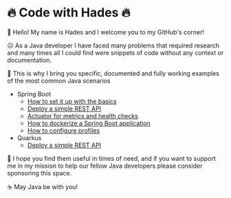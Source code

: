 # :fire: Code with Hades :fire:

:wave: Hello! My name is Hades and I welcome you to my GitHub's corner!

:confounded: As a Java developer I have faced many problems that required research and many times all I could find were snippets of code without any context or documentation.

:rocket: This is why I bring you specific, documented and fully working examples of the most common Java scenarios

* Spring Boot
  * [How to set it up with the basics](https://github.com/codewithhades/spring-boot-basic-setup)
  * [Deploy a simple REST API](https://github.com/codewithhades/spring-boot-rest-api)
  * [Actuator for metrics and health checks](https://github.com/codewithhades/spring-boot-actuator)
  * [How to dockerize a Spring Boot application](https://github.com/codewithhades/spring-boot-docker)
  * [How to configure profiles](https://github.com/codewithhades/spring-boot-profiles)
* Quarkus
  * [Deploy a simple REST API](https://github.com/codewithhades/quarkus-rest-api)

:pray: I hope you find them useful in times of need, and if you want to support me in my mission to help our fellow Java developers please consider sponsoring this space.

:coffee: May Java be with you!